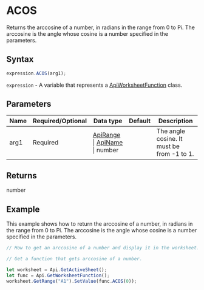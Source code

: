 # ACOS

Returns the arccosine of a number, in radians in the range from 0 to Pi. The arccosine is the angle whose cosine is a number specified in the parameters.

## Syntax

```javascript
expression.ACOS(arg1);
```

`expression` - A variable that represents a [ApiWorksheetFunction](../ApiWorksheetFunction.md) class.

## Parameters

| **Name** | **Required/Optional** | **Data type** | **Default** | **Description** |
| ------------- | ------------- | ------------- | ------------- | ------------- |
| arg1 | Required | [ApiRange](../../ApiRange/ApiRange.md) \| [ApiName](../../ApiName/ApiName.md) \| number |  | The angle cosine. It must be from -1 to 1. |

## Returns

number

## Example

This example shows how to return the arccosine of a number, in radians in the range from 0 to Pi. The arccosine is the angle whose cosine is a number specified in the parameters.

```javascript editor-xlsx
// How to get an arccosine of a number and display it in the worksheet.

// Get a function that gets arccosine of a number.

let worksheet = Api.GetActiveSheet();
let func = Api.GetWorksheetFunction();
worksheet.GetRange("A1").SetValue(func.ACOS(0));
```
